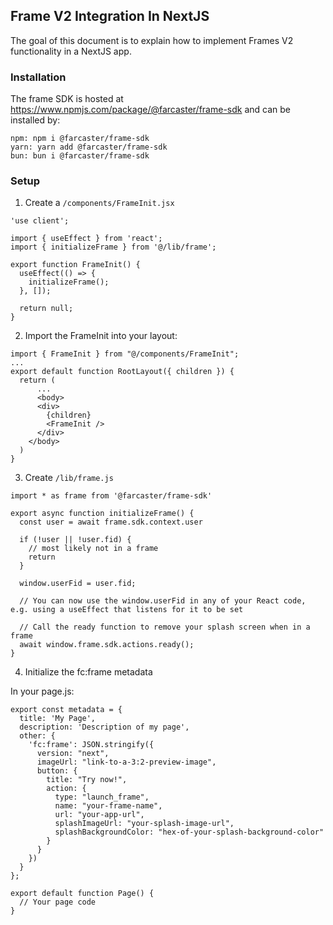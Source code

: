 ## Frame V2 Integration In NextJS

The goal of this document is to explain how to implement Frames V2 functionality in a NextJS app.

### Installation

The frame SDK is hosted at https://www.npmjs.com/package/@farcaster/frame-sdk and can be installed by:

```
npm: npm i @farcaster/frame-sdk
yarn: yarn add @farcaster/frame-sdk
bun: bun i @farcaster/frame-sdk
```

### Setup

1. Create a `/components/FrameInit.jsx`

```
'use client';

import { useEffect } from 'react';
import { initializeFrame } from '@/lib/frame';

export function FrameInit() {
  useEffect(() => {
    initializeFrame();
  }, []);

  return null;
}
```

2. Import the FrameInit into your layout:

```
import { FrameInit } from "@/components/FrameInit";
...
export default function RootLayout({ children }) {
  return (
      ...
      <body>
      <div>
        {children}
        <FrameInit />
      </div>
    </body>
  )
}
```

3. Create  `/lib/frame.js`

```
import * as frame from '@farcaster/frame-sdk'

export async function initializeFrame() {
  const user = await frame.sdk.context.user

  if (!user || !user.fid) {
    // most likely not in a frame
    return
  }

  window.userFid = user.fid;

  // You can now use the window.userFid in any of your React code, e.g. using a useEffect that listens for it to be set

  // Call the ready function to remove your splash screen when in a frame
  await window.frame.sdk.actions.ready();
}
```

4. Initialize the fc:frame metadata

In your page.js:

```
export const metadata = {
  title: 'My Page',
  description: 'Description of my page',
  other: {
    'fc:frame': JSON.stringify({
      version: "next",
      imageUrl: "link-to-a-3:2-preview-image",
      button: {
        title: "Try now!",
        action: {
          type: "launch_frame",
          name: "your-frame-name",
          url: "your-app-url",
          splashImageUrl: "your-splash-image-url",
          splashBackgroundColor: "hex-of-your-splash-background-color"
        }
      }
    })
  }
};

export default function Page() {
  // Your page code
}
```